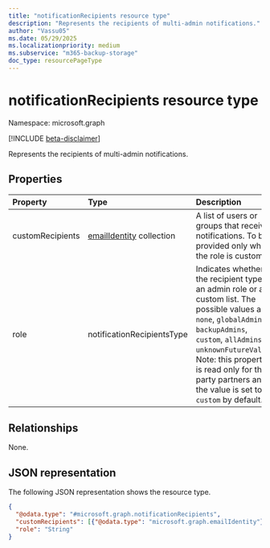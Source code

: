 ```yaml
---
title: "notificationRecipients resource type"
description: "Represents the recipients of multi-admin notifications."
author: "Vassu05"
ms.date: 05/29/2025
ms.localizationpriority: medium
ms.subservice: "m365-backup-storage"
doc_type: resourcePageType
---
```


# notificationRecipients resource type

Namespace: microsoft.graph

[!INCLUDE [beta-disclaimer](../../includes/beta-disclaimer.md)]

Represents the recipients of multi-admin notifications.

## Properties
|Property|Type|Description|
|:---|:---|:---|
|customRecipients|[emailIdentity](../resources/emailidentity.md) collection|A list of users or groups that receive notifications. To be provided only when the role is custom. |
|role|notificationRecipientsType|Indicates whether the recipient type is an admin role or a custom list. The possible values are: `none`, `globalAdmins`, `backupAdmins`, `custom`, `allAdmins`, `unknownFutureValue`. Note: this property is read only for third party partners and the value is set to `custom` by default. |

## Relationships
None.

## JSON representation
The following JSON representation shows the resource type.
<!-- {
  "blockType": "resource",
  "@odata.type": "microsoft.graph.notificationRecipients"
}
-->
``` json
{
  "@odata.type": "#microsoft.graph.notificationRecipients",
  "customRecipients": [{"@odata.type": "microsoft.graph.emailIdentity"}],
  "role": "String"
}
```
